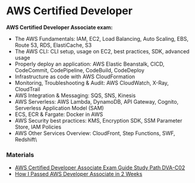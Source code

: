 # AWS Certified Developer

**AWS Certified Developer Associate exam:**

* The AWS Fundamentals: IAM, EC2, Load Balancing, Auto Scaling, EBS, Route 53, RDS, ElastiCache, S3
* The AWS CLI: CLI setup, usage on EC2, best practices, SDK, advanced usage
* Properly deploy an application: AWS Elastic Beanstalk, CICD, CodeCommit, CodePipeline, CodeBuild, CodeDeploy
* Infrastructure as code with AWS CloudFormation
* Monitoring, Troubleshooting & Audit: AWS CloudWatch, X-Ray, CloudTrail
* AWS Integration & Messaging: SQS, SNS, Kinesis
* AWS Serverless: AWS Lambda, DynamoDB, API Gateway, Cognito, Serverless Application Model (SAM)
* ECS, ECR & Fargate: Docker in AWS
* AWS Security best practices: KMS, Encryption SDK, SSM Parameter Store, IAM Policies
* AWS Other Services Overview: CloudFront, Step Functions, SWF, Redshift\


### Materials

* [AWS Certified Developer Associate Exam Guide Study Path DVA-C02](https://tutorialsdojo.com/aws-certified-developer-associate-exam-guide-study-path-dva-c02/)
* [How I Passed AWS Developer Associate in 2 Weeks](https://www.youtube.com/watch?v=8VBbc8EPHWY\&t=12s)
